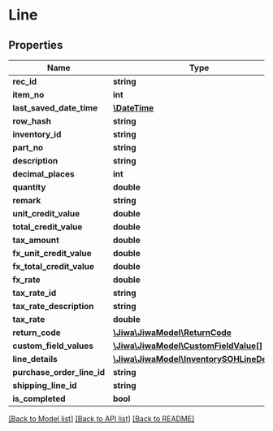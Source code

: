 # Line

## Properties
Name | Type | Description | Notes
------------ | ------------- | ------------- | -------------
**rec_id** | **string** |  | [optional] 
**item_no** | **int** |  | [optional] 
**last_saved_date_time** | [**\DateTime**](\DateTime.md) |  | [optional] 
**row_hash** | **string** |  | [optional] 
**inventory_id** | **string** |  | [optional] 
**part_no** | **string** |  | [optional] 
**description** | **string** |  | [optional] 
**decimal_places** | **int** |  | [optional] 
**quantity** | **double** |  | [optional] 
**remark** | **string** |  | [optional] 
**unit_credit_value** | **double** |  | [optional] 
**total_credit_value** | **double** |  | [optional] 
**tax_amount** | **double** |  | [optional] 
**fx_unit_credit_value** | **double** |  | [optional] 
**fx_total_credit_value** | **double** |  | [optional] 
**fx_rate** | **double** |  | [optional] 
**tax_rate_id** | **string** |  | [optional] 
**tax_rate_description** | **string** |  | [optional] 
**tax_rate** | **double** |  | [optional] 
**return_code** | [**\Jiwa\JiwaModel\ReturnCode**](ReturnCode.md) |  | [optional] 
**custom_field_values** | [**\Jiwa\JiwaModel\CustomFieldValue[]**](CustomFieldValue.md) |  | [optional] 
**line_details** | [**\Jiwa\JiwaModel\InventorySOHLineDetail[]**](InventorySOHLineDetail.md) |  | [optional] 
**purchase_order_line_id** | **string** |  | [optional] 
**shipping_line_id** | **string** |  | [optional] 
**is_completed** | **bool** |  | [optional] 

[[Back to Model list]](../README.md#documentation-for-models) [[Back to API list]](../README.md#documentation-for-api-endpoints) [[Back to README]](../README.md)


